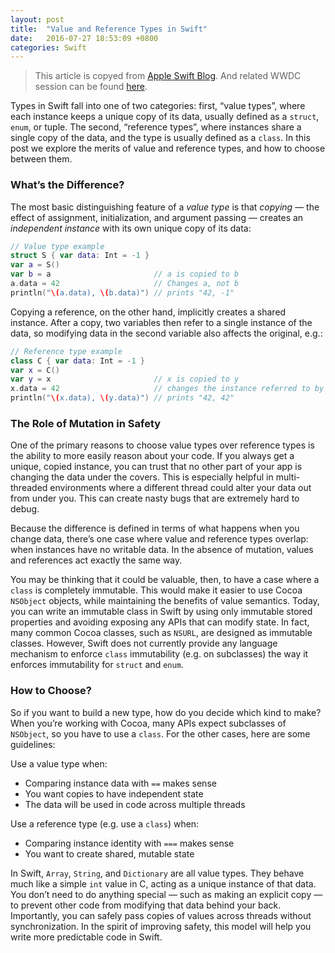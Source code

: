 ```yaml
---
layout: post
title:  "Value and Reference Types in Swift"
date:   2016-07-27 18:53:09 +0800
categories: Swift
---
```


>This article is copyed from [Apple Swift Blog](https://developer.apple.com/swift/blog/?id=10).
>And related WWDC session can be found [here](https://developer.apple.com/videos/play/wwdc2015/414/).
>

Types in Swift fall into one of two categories: first, “value types”, where each instance keeps a unique copy of its data, usually defined as a `struct`, `enum`, or tuple. The second, “reference types”, where instances share a single copy of the data, and the type is usually defined as a `class`. In this post we explore the merits of value and reference types, and how to choose between them.

### What’s the Difference?

The most basic distinguishing feature of a _value type_ is that _copying_ — the effect of assignment, initialization, and argument passing — creates an _independent instance_ with its own unique copy of its data:

``` swift
// Value type example
struct S { var data: Int = -1 }
var a = S()
var b = a						// a is copied to b
a.data = 42						// Changes a, not b
println("\(a.data), \(b.data)")	// prints "42, -1"
```

Copying a reference, on the other hand, implicitly creates a shared instance. After a copy, two variables then refer to a single instance of the data, so modifying data in the second variable also affects the original, e.g.:

``` swift
// Reference type example
class C { var data: Int = -1 }
var x = C()
var y = x						// x is copied to y
x.data = 42						// changes the instance referred to by x (and y)
println("\(x.data), \(y.data)")	// prints "42, 42"
```

### The Role of Mutation in Safety

One of the primary reasons to choose value types over reference types is the ability to more easily reason about your code. If you always get a unique, copied instance, you can trust that no other part of your app is changing the data under the covers. This is especially helpful in multi-threaded environments where a different thread could alter your data out from under you. This can create nasty bugs that are extremely hard to debug.

Because the difference is defined in terms of what happens when you change data, there’s one case where value and reference types overlap: when instances have no writable data. In the absence of mutation, values and references act exactly the same way.

You may be thinking that it could be valuable, then, to have a case where a `class` is completely immutable. This would make it easier to use Cocoa `NSObject` objects, while maintaining the benefits of value semantics. Today, you can write an immutable class in Swift by using only immutable stored properties and avoiding exposing any APIs that can modify state. In fact, many common Cocoa classes, such as `NSURL`, are designed as immutable classes. However, Swift does not currently provide any language mechanism to enforce `class` immutability (e.g. on subclasses) the way it enforces immutability for `struct` and `enum`.

### How to Choose?

So if you want to build a new type, how do you decide which kind to make? When you’re working with Cocoa, many APIs expect subclasses of `NSObject`, so you have to use a `class`. For the other cases, here are some guidelines:

Use a value type when:

* Comparing instance data with `==` makes sense
* You want copies to have independent state
* The data will be used in code across multiple threads

Use a reference type (e.g. use a `class`) when:

* Comparing instance identity with `===` makes sense
* You want to create shared, mutable state

In Swift, `Array`, `String`, and `Dictionary` are all value types. They behave much like a simple `int` value in C, acting as a unique instance of that data. You don’t need to do anything special — such as making an explicit copy — to prevent other code from modifying that data behind your back. Importantly, you can safely pass copies of values across threads without synchronization. In the spirit of improving safety, this model will help you write more predictable code in Swift.
